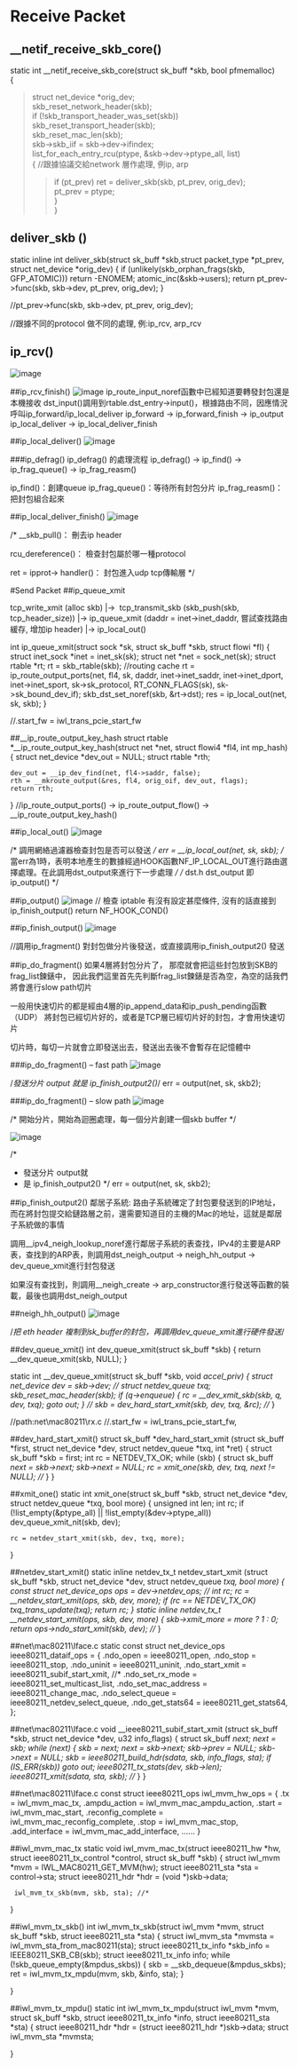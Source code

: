 # Receive Packet
## __netif_receive_skb_core()

static int __netif_receive_skb_core(struct sk_buff *skb, bool pfmemalloc)  
{  
>struct net_device *orig_dev;  
>skb_reset_network_header(skb);  
>if (!skb_transport_header_was_set(skb))
		skb_reset_transport_header(skb);  
>skb_reset_mac_len(skb);  
>skb->skb_iif = skb->dev->ifindex;  
>list_for_each_entry_rcu(ptype, &skb->dev->ptype_all, list)  
>{	//跟據協議交給network 層作處理, 例ip, arp  
>>if (pt_prev)	ret = deliver_skb(skb, pt_prev, orig_dev);  
>pt_prev = ptype;  
>}  
}  

## deliver_skb ()

static inline int deliver_skb(struct sk_buff *skb,struct packet_type *pt_prev,			      struct net_device *orig_dev)
{
	if (unlikely(skb_orphan_frags(skb, GFP_ATOMIC)))
	return -ENOMEM;
	atomic_inc(&skb->users);
	return pt_prev->func(skb, skb->dev, pt_prev, orig_dev);
}

//pt_prev->func(skb, skb->dev, pt_prev, orig_dev);

//跟據不同的protocol 做不同的處理, 例:ip_rcv, arp_rcv


## ip_rcv()
![image](https://github.com/MKHEYHEYHEY/linux_network_trace_code/blob/master/ip_network/pic/0_ip_rcv.png)

##ip_rcv_finish()
![image](https://github.com/MKHEYHEYHEY/linux_network_trace_code/blob/master/ip_network/pic/1_ip_rcv_finish.png)
ip_route_input_noref函數中已經知道要轉發封包還是本機接收
dst_input()調用到rtable.dst_entry->input()，根據路由不同，因應情況呼叫ip_forward/ip_local_deliver
	ip_forward -> ip_forward_finish -> ip_output
	ip_local_deliver -> ip_local_deliver_finish

##ip_local_deliver()
![image](https://github.com/MKHEYHEYHEY/linux_network_trace_code/blob/master/ip_network/pic/2_ip_local_deliver.png)

###ip_defrag()
ip_defrag() 的處理流程
ip_defrag() -> ip_find() -> ip_frag_queue() -> ip_frag_reasm() 

ip_find()：創建queue
ip_frag_queue()：等待所有封包分片
ip_frag_reasm()：把封包組合起來

##ip_local_deliver_finish()
![image](https://github.com/MKHEYHEYHEY/linux_network_trace_code/blob/master/ip_network/pic/3_ip_local_deliver_finish.png)

/*
__skb_pull()：
刪去ip header

rcu_dereference()：
檢查封包屬於哪一種protocol

ret = ipprot-> handler()：
封包進入udp tcp傳輸層
*/

#Send Packet
##ip_queue_xmit

tcp_write_xmit (alloc skb) 
|->  tcp_transmit_skb (skb_push(skb, tcp_header_size))
      |-> ip_queue_xmit (daddr = inet->inet_daddr, 嘗試查找路由緩存, 增加ip header)
	|-> ip_local_out()

int ip_queue_xmit(struct sock *sk, struct sk_buff *skb, struct flowi *fl)
{
	struct inet_sock *inet = inet_sk(sk);
	struct net *net = sock_net(sk);	struct rtable *rt;
	rt = skb_rtable(skb);				//routing cache
	rt = ip_route_output_ports(net, fl4, sk,
				   daddr, inet->inet_saddr,
				   inet->inet_dport,
				   inet->inet_sport,
				   sk->sk_protocol,
				   RT_CONN_FLAGS(sk),
				   sk->sk_bound_dev_if);
	 skb_dst_set_noref(skb, &rt->dst);
	 res = ip_local_out(net, sk, skb);
}

//.start_fw = iwl_trans_pcie_start_fw

##__ip_route_output_key_hash
struct rtable *__ip_route_output_key_hash(struct net *net, struct flowi4 *fl4,
					  int mp_hash)
{
	struct net_device *dev_out = NULL;
	struct rtable *rth;

	dev_out = __ip_dev_find(net, fl4->saddr, false);
	rth = __mkroute_output(&res, fl4, orig_oif, dev_out, flags);
	return rth;

}
//ip_route_output_ports() -> ip_route_output_flow() -> __ip_route_output_key_hash() 

##ip_local_out()
![image](https://github.com/MKHEYHEYHEY/linux_network_trace_code/blob/master/ip_network/pic/4_ip_local_out.png)

/* 調用網絡過濾器檢查封包是否可以發送 */ 
err = __ip_local_out(net, sk, skb);
/* 當err為1時，表明本地產生的數據經過HOOK函數NF_IP_LOCAL_OUT進行路由選擇處理。在此調用dst_output來進行下一步處理 */ 
/* dst.h dst_output 即 ip_output() */ 

##ip_output()
![image](https://github.com/MKHEYHEYHEY/linux_network_trace_code/blob/master/ip_network/pic/5_ip_output.png)
// 檢查 iptable 有沒有設定甚麼條件, 沒有的話直接到 ip_finish_output() 
return NF_HOOK_COND()

##ip_finish_output()
![image](https://github.com/MKHEYHEYHEY/linux_network_trace_code/blob/master/ip_network/pic/6_ip_finish_output.png)

//調用ip_fragment() 對封包做分片後發送，或直接調用ip_finish_output2() 發送

##ip_do_fragment()
如果4層將封包分片了， 那麼就會把這些封包放到SKB的frag_list鍊錶中， 因此我們這里首先先判斷frag_list鍊錶是否為空，為空的話我們將會進行slow path切片

一般用快速切片的都是經由4層的ip_append_data和ip_push_pending函數（UDP） 將封包已經切片好的，或者是TCP層已經切片好的封包，才會用快速切片

切片時，每切一片就會立即發送出去，發送出去後不會暫存在記憶體中

###ip_do_fragment() – fast path
![image](https://github.com/MKHEYHEYHEY/linux_network_trace_code/blob/master/ip_network/pic/7_ip_do_fragment.png)

/*發送分片 output 就是 ip_finish_output2()*/ 
err = output(net, sk, skb2);

###ip_do_fragment() – slow path
![image](https://github.com/MKHEYHEYHEY/linux_network_trace_code/blob/master/ip_network/pic/8_ip_do_fragment-slow%20path.png)

/* 開始分片，開始為迴圈處理，每一個分片創建一個skb buffer */

![image](https://github.com/MKHEYHEYHEY/linux_network_trace_code/blob/master/ip_network/pic/9_ip_do_fragment-slow%20path2.png)

/*
* 發送分片 output就
* 是 ip_finish_output2()
*/ 
err = output(net, sk, skb2);

##ip_finish_output2()
鄰居子系統: 路由子系統確定了封包要發送到的IP地址， 而在將封包提交給鏈路層之前，還需要知道目的主機的Mac的地址，這就是鄰居子系統做的事情

調用__ipv4_neigh_lookup_noref進行鄰居子系統的表查找，IPv4的主要是ARP表，查找到的ARP表，則調用dst_neigh_output -> neigh_hh_output -> dev_queue_xmit進行封包發送
 
如果沒有查找到，則調用__neigh_create -> arp_constructor進行發送等函數的裝載，最後也調用dst_neigh_output

##neigh_hh_output()
![image](https://github.com/MKHEYHEYHEY/linux_network_trace_code/blob/master/ip_network/pic/10_neigh_hh_output.png)

/*把 eth header 複制到sk_buffer的封包，再調用dev_queue_xmit進行硬件發送*/

##dev_queue_xmit()
int dev_queue_xmit(struct sk_buff *skb)
{	return __dev_queue_xmit(skb, NULL);	}

static int __dev_queue_xmit(struct sk_buff *skb, void *accel_priv)
{
	struct net_device *dev = skb->dev;	//*
	struct netdev_queue *txq;
	skb_reset_mac_header(skb);
	if (q->enqueue) 
	{	rc = __dev_xmit_skb(skb, q, dev, txq);	goto out;	}	//*
	skb = dev_hard_start_xmit(skb, dev, txq, &rc);	//*
}

//path:net\mac80211\rx.c
//.start_fw = iwl_trans_pcie_start_fw,

##dev_hard_start_xmit()
struct sk_buff *dev_hard_start_xmit
			(struct sk_buff *first, struct net_device *dev,
			 struct netdev_queue *txq, int *ret)
{
	struct sk_buff *skb = first;
	int rc = NETDEV_TX_OK;
	while (skb) 
	{
		struct sk_buff *next = skb->next;
		skb->next = NULL;
		rc = xmit_one(skb, dev, txq, next != NULL);	//*
	}
}

##xmit_one()
static int xmit_one(struct sk_buff *skb, struct net_device *dev,
		    struct netdev_queue *txq, bool more)
{
	unsigned int len;
	int rc;
	if (!list_empty(&ptype_all) || !list_empty(&dev->ptype_all))
		dev_queue_xmit_nit(skb, dev);

	rc = netdev_start_xmit(skb, dev, txq, more);
}

##netdev_start_xmit()
static inline netdev_tx_t netdev_start_xmit (struct sk_buff *skb, 
	struct net_device *dev, struct netdev_queue *txq, bool more)
{
	const struct net_device_ops *ops = dev->netdev_ops;	//*
	int rc;
	rc = __netdev_start_xmit(ops, skb, dev, more);
	if (rc == NETDEV_TX_OK)
		txq_trans_update(txq);
	return rc;
}
static inline netdev_tx_t __netdev_start_xmit(ops, skb, dev, more)
{
	skb->xmit_more = more ? 1 : 0;
	return ops->ndo_start_xmit(skb, dev);	//*
}

##net\mac80211\Iface.c
static const struct net_device_ops ieee80211_dataif_ops = {
	.ndo_open		= ieee80211_open,
	.ndo_stop		= ieee80211_stop,
	.ndo_uninit		= ieee80211_uninit,
	.ndo_start_xmit		= ieee80211_subif_start_xmit,	//*
	.ndo_set_rx_mode	= ieee80211_set_multicast_list,
	.ndo_set_mac_address 	= ieee80211_change_mac,
	.ndo_select_queue	= ieee80211_netdev_select_queue,
	.ndo_get_stats64	= ieee80211_get_stats64,
};

##net\mac80211\Iface.c
void __ieee80211_subif_start_xmit
	(struct sk_buff *skb, struct net_device *dev, u32 info_flags)
{
	struct sk_buff *next;
	next = skb;
	while (next) {
		skb = next;
		next = skb->next;
		skb->prev = NULL;
		skb->next = NULL;
		skb = ieee80211_build_hdr(sdata, skb, info_flags, sta);
		if (IS_ERR(skb))	goto out;
		ieee80211_tx_stats(dev, skb->len);
		ieee80211_xmit(sdata, sta, skb);	//*
	}
}

##net\mac80211\Iface.c
const struct ieee80211_ops iwl_mvm_hw_ops = 
{
	.tx = iwl_mvm_mac_tx,
	.ampdu_action = iwl_mvm_mac_ampdu_action,
	.start = iwl_mvm_mac_start,
	.reconfig_complete = iwl_mvm_mac_reconfig_complete,
	.stop = iwl_mvm_mac_stop,
	.add_interface = iwl_mvm_mac_add_interface,
	......
}

##iwl_mvm_mac_tx
static void iwl_mvm_mac_tx(struct ieee80211_hw *hw,
			   struct ieee80211_tx_control *control,
			   struct sk_buff *skb)
{ 
	struct iwl_mvm *mvm = IWL_MAC80211_GET_MVM(hw);
	struct ieee80211_sta *sta = control->sta;
	 struct ieee80211_hdr *hdr = (void *)skb->data;
	
	 iwl_mvm_tx_skb(mvm, skb, sta);	//*
}

##iwl_mvm_tx_skb()
int iwl_mvm_tx_skb(struct iwl_mvm *mvm, struct sk_buff *skb,
		   struct ieee80211_sta *sta)
{
	struct iwl_mvm_sta *mvmsta = iwl_mvm_sta_from_mac80211(sta);
	struct ieee80211_tx_info *skb_info = IEEE80211_SKB_CB(skb);
	struct ieee80211_tx_info info;
	while (!skb_queue_empty(&mpdus_skbs)) 
	{
		skb = __skb_dequeue(&mpdus_skbs);
		ret = iwl_mvm_tx_mpdu(mvm, skb, &info, sta);
	}
	
}

##iwl_mvm_tx_mpdu()
static int iwl_mvm_tx_mpdu(struct iwl_mvm *mvm, struct sk_buff *skb,
			   struct ieee80211_tx_info *info,
			   struct ieee80211_sta *sta)
{
	struct ieee80211_hdr *hdr = (struct ieee80211_hdr *)skb->data;
	struct iwl_mvm_sta *mvmsta;
		
}
